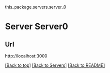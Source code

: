 this_package.servers.server_0
# Server Server0

## Url
http://localhost:3000

[[Back to top]](#top) [[Back to Servers]](../../README.md#Servers) [[Back to README]](../../README.md)
